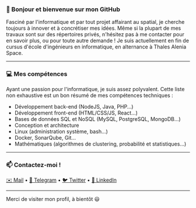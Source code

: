 ### 👋 Bonjour et bienvenue sur mon GitHub

Fasciné par l'informatique et par tout projet affairant au spatial, je cherche toujours à innover et à concrétiser mes idées. Même si la plupart de mes travaux sont sur des répertoires privés, n'hésitez pas à me contacter pour en savoir plus, ou pour toute autre demande !
Je suis actuellement en fin de cursus d'école d'ingénieurs en informatique, en alternance à Thales Alenia Space.

---

### 💻 Mes compétences

Ayant une passion pour l'informatique, je suis assez polyvalent. Cette liste non exhaustive est un bon résumé de mes compétences techniques :
* Développement back-end (NodeJS, Java, PHP...)
* Développement front-end (HTML/CSS/JS, React...)
* Bases de données SQL et NoSQL (MySQL, PostgreSQL, MongoDB...)
* Conception et architecture
* Linux (administration système, bash...)
* Docker, SonarQube, Git...
* Mathématiques (algorithmes de clustering, probabilité et statistiques...)

---

### 📫 Contactez-moi !

[✉️ Mail](mailto:jules.lssr@gmail.com) • [💬 Telegram](https://t.me/JulesLassara) • [🐦 Twitter](https://twitter.com/JulesLassara) • [👥 LinkedIn](https://linkedin.com/in/juleslassara)

---

Merci de visiter mon profil, à bientôt 😃

